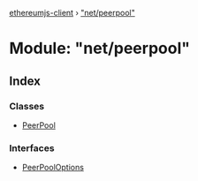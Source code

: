 [ethereumjs-client](../README.md) › ["net/peerpool"](_net_peerpool_.md)

# Module: "net/peerpool"

## Index

### Classes

* [PeerPool](../classes/_net_peerpool_.peerpool.md)

### Interfaces

* [PeerPoolOptions](../interfaces/_net_peerpool_.peerpooloptions.md)
